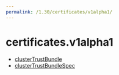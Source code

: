 ```yaml
---
permalink: /1.30/certificates/v1alpha1/
---
```


# certificates.v1alpha1



* [clusterTrustBundle](clusterTrustBundle.md)
* [clusterTrustBundleSpec](clusterTrustBundleSpec.md)